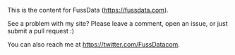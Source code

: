 This is the content for FussData (https://fussdata.com). 

See a problem with my site? Please leave a comment, open an issue, or just submit a pull request :)

You can also reach me at https://twitter.com/FussDatacom.

